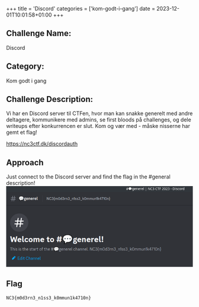+++
title = 'Discord'
categories = ['kom-godt-i-gang']
date = 2023-12-01T10:01:58+01:00
+++

## Challenge Name:

Discord

## Category:

Kom godt i gang

## Challenge Description:

Vi har en Discord server til CTFen, hvor man kan snakke generelt med andre deltagere, kommunikere med admins, se first bloods på challenges, og dele writeups efter konkurrencen er slut. Kom og vær med - måske nisserne har gemt et flag!

https://nc3ctf.dk/discordauth

## Approach

Just connect to the Discord server and find the flag in the #general description!
![Discord flag](discord.png)

## Flag

```text
NC3{m0d3rn3_n1ss3_k0mmun1k4710n}
```
